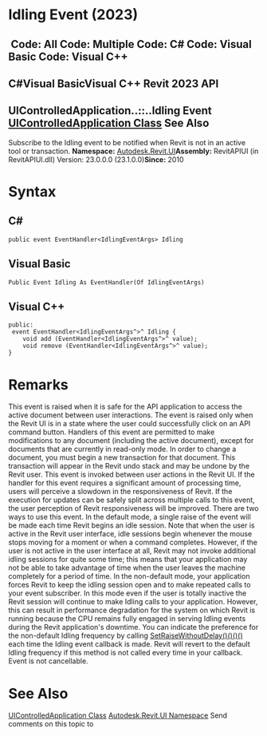 # Idling Event (2023)

﻿
 Code: All Code: Multiple Code: C# Code: Visual Basic Code: Visual C++   
---  
C#Visual BasicVisual C++
Revit 2023 API  
---  
UIControlledApplication..::..Idling Event  
[UIControlledApplication Class](4638c568-a118-1d57-ceed-a57595202644.md "UIControlledApplication Class") See Also  
---  
Subscribe to the Idling event to be notified when Revit is not in an active tool or transaction. 
**Namespace:** [Autodesk.Revit.UI](e86fd90a-8957-02a6-da7f-ced248966e3e.md "Autodesk.Revit.UI Namespace")**Assembly:** RevitAPIUI (in RevitAPIUI.dll) Version: 23.0.0.0 (23.1.0.0)**Since:** 2010 
# Syntax
C#  
---  
```text
public event EventHandler<IdlingEventArgs> Idling
```
  
Visual Basic  
---  
```text
Public Event Idling As EventHandler(Of IdlingEventArgs)
```
  
Visual C++  
---  
```text
public:
 event EventHandler<IdlingEventArgs^>^ Idling {
	void add (EventHandler<IdlingEventArgs^>^ value);
	void remove (EventHandler<IdlingEventArgs^>^ value);
}
```
  
# Remarks
This event is raised when it is safe for the API application to access the active document between user interactions. The event is raised only when the Revit UI is in a state where the user could successfully click on an API command button.
Handlers of this event are permitted to make modifications to any document (including the active document), except for documents that are currently in read-only mode. 
In order to change a document, you must begin a new transaction for that document. This transaction will appear in the Revit undo stack and may be undone by the Revit user.
This event is invoked between user actions in the Revit UI. If the handler for this event requires a significant amount of processing time, users will perceive a slowdown in the responsiveness of Revit. If the execution for updates can be safely split across multiple calls to this event, the user perception of Revit responsiveness will be improved. 
There are two ways to use this event. In the default mode, a single raise of the event will be made each time Revit begins an idle session. Note that when the user is active in the Revit user interface, idle sessions begin whenever the mouse stops moving for a moment or when a command completes. However, if the user is not active in the user interface at all, Revit may not invoke additional idling sessions for quite some time; this means that your application may not be able to take advantage of time when the user leaves the machine completely for a period of time. 
In the non-default mode, your application forces Revit to keep the idling session open and to make repeated calls to your event subscriber. In this mode even if the user is totally inactive the Revit session will continue to make Idling calls to your application. However, this can result in performance degradation for the system on which Revit is running because the CPU remains fully engaged in serving Idling events during the Revit application's downtime.
You can indicate the preference for the non-default Idling frequency by calling [SetRaiseWithoutDelay()()()()](6ead2453-9221-9044-0d93-84cc7db00b0d.md "SetRaiseWithoutDelay Method") each time the Idling event callback is made. Revit will revert to the default Idling frequency if this method is not called every time in your callback.
Event is not cancellable. 
# See Also
[UIControlledApplication Class](4638c568-a118-1d57-ceed-a57595202644.md "UIControlledApplication Class")
[Autodesk.Revit.UI Namespace](e86fd90a-8957-02a6-da7f-ced248966e3e.md "Autodesk.Revit.UI Namespace")
Send comments on this topic to 